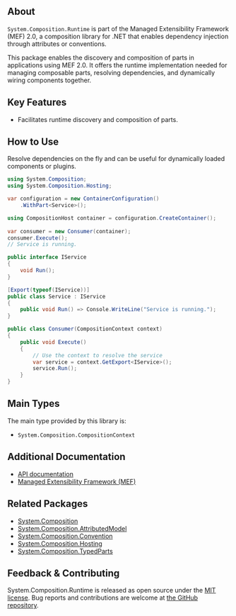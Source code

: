 ## About

<!-- A description of the package and where one can find more documentation -->

`System.Composition.Runtime` is part of the Managed Extensibility Framework (MEF) 2.0, a composition library for .NET that enables dependency injection through attributes or conventions.

This package enables the discovery and composition of parts in applications using MEF 2.0.
It offers the runtime implementation needed for managing composable parts, resolving dependencies, and dynamically wiring components together.

## Key Features

<!-- The key features of this package -->

* Facilitates runtime discovery and composition of parts.

## How to Use

<!-- A compelling example on how to use this package with code, as well as any specific guidelines for when to use the package -->

Resolve dependencies on the fly and can be useful for dynamically loaded components or plugins.

```csharp
using System.Composition;
using System.Composition.Hosting;

var configuration = new ContainerConfiguration()
    .WithPart<Service>();

using CompositionHost container = configuration.CreateContainer();
 
var consumer = new Consumer(container);
consumer.Execute();
// Service is running.

public interface IService
{
    void Run();
}

[Export(typeof(IService))]
public class Service : IService
{
    public void Run() => Console.WriteLine("Service is running.");
}

public class Consumer(CompositionContext context)
{
    public void Execute()
    {
        // Use the context to resolve the service
        var service = context.GetExport<IService>();
        service.Run();
    }
}
```

## Main Types

<!-- The main types provided in this library -->

The main type provided by this library is:

* `System.Composition.CompositionContext`

## Additional Documentation

<!-- Links to further documentation. Remove conceptual documentation if not available for the library. -->

* [API documentation](https://learn.microsoft.com/dotnet/api/system.composition.compositioncontext)
* [Managed Extensibility Framework (MEF)](https://learn.microsoft.com/dotnet/framework/mef/)

## Related Packages

<!-- The related packages associated with this package -->

* [System.Composition](https://www.nuget.org/packages/System.Composition)
* [System.Composition.AttributedModel](https://www.nuget.org/packages/System.Composition.AttributedModel)
* [System.Composition.Convention](https://www.nuget.org/packages/System.Composition.Convention)
* [System.Composition.Hosting](https://www.nuget.org/packages/System.Composition.Hosting)
* [System.Composition.TypedParts](https://www.nuget.org/packages/System.Composition.TypedParts)

## Feedback & Contributing

<!-- How to provide feedback on this package and contribute to it -->

System.Composition.Runtime is released as open source under the [MIT license](https://licenses.nuget.org/MIT).
Bug reports and contributions are welcome at [the GitHub repository](https://github.com/dotnet/runtime).
